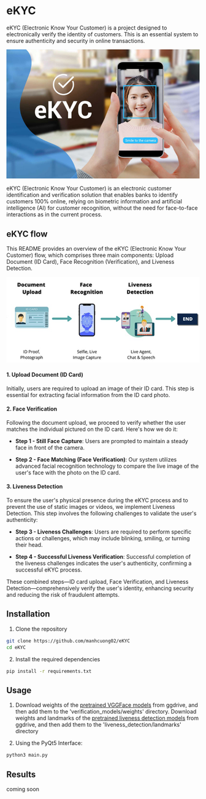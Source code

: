 # eKYC 

eKYC (Electronic Know Your Customer) is a project designed to electronically verify the identity of customers. This is an essential system to ensure authenticity and security in online transactions.

![](resources/ekyc.jpg)

eKYC (Electronic Know Your Customer) is an electronic customer identification and verification solution that enables banks to identify customers 100% online, relying on biometric information and artificial intelligence (AI) for customer recognition, without the need for face-to-face interactions as in the current process.

## eKYC flow 
This README provides an overview of the eKYC (Electronic Know Your Customer) flow, which comprises three main components: Upload Document (ID Card), Face Recognition (Verification), and Liveness Detection.

![](resources/flow.jpg)

#### 1. Upload Document (ID Card)

Initially, users are required to upload an image of their ID card. This step is essential for extracting facial information from the ID card photo.

#### 2. Face Verification

Following the document upload, we proceed to verify whether the user matches the individual pictured on the ID card. Here's how we do it:

- **Step 1 - Still Face Capture**: Users are prompted to maintain a steady face in front of the camera.

- **Step 2 - Face Matching (Face Verification)**: Our system utilizes advanced facial recognition technology to compare the live image of the user's face with the photo on the ID card.

#### 3. Liveness Detection

To ensure the user's physical presence during the eKYC process and to prevent the use of static images or videos, we implement Liveness Detection. This step involves the following challenges to validate the user's authenticity:

- **Step 3 - Liveness Challenges**: Users are required to perform specific actions or challenges, which may include blinking, smiling, or turning their head.

- **Step 4 - Successful Liveness Verification**: Successful completion of the liveness challenges indicates the user's authenticity, confirming a successful eKYC process.

These combined steps—ID card upload, Face Verification, and Liveness Detection—comprehensively verify the user's identity, enhancing security and reducing the risk of fraudulent attempts.

## Installation
1. Clone the repository
```bash
git clone https://github.com/manhcuong02/eKYC
cd eKYC
```
2. Install the required dependencies
```bash
pip install -r requirements.txt
```

## Usage
1. Download weights of the [pretrained VGGFace models](https://drive.google.com/drive/folders/1-pEMok04-UqpeCi_yscUcIA6ytvxhvkG?usp=drive_link) from ggdrive, and then add them to the 'verification_models/weights' directory. Download weights and landmarks of the [pretrained liveness detection models](https://drive.google.com/drive/folders/1S6zLU8_Cgode7B7mfJWs9oforfAODaGB?usp=drive_link) from ggdrive, and then add them to the 'liveness_detection/landmarks' directory

2. Using the PyQt5 Interface:
```bash
python3 main.py
```

## Results

coming soon 
